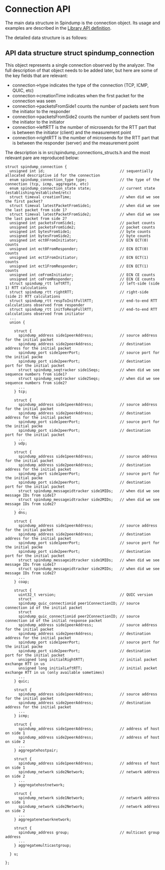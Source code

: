 # Connection  API

The main data structure in Spindump is the connection object. Its usage and examples are described in the [Library API definition](https://github.com/EricssonResearch/spindump/blob/master/Library.md).

The detailed data structure is as follows:

## API data structure struct spindump_connection

This object represents a single connection observed by the analyzer. The full description of that object needs to be added later, but here are some of the key fields that are relevant:

* connection->type indicates the type of the connection (TCP, ICMP, QUIC, etc)
* connection->creationTime indicates when the first packet for the connection was seen
* connection->packetsFromSide1 counts the number of packets sent from the initiator to the responder 
* connection->packetsFromSide2 counts the number of packets sent from the initiator to the initiator 
* connection->leftRTT is the number of microsends for the RTT part that is between the initiator (client) and the measurement point 
* connection->rightRTT is the number of microsends for the RTT part that is between the responder (server) and the measurement point 

The description is in src/spindump_connections_structs.h and the most relevant pare are reproduced below:

    struct spindump_connection {
      unsigned int id;                                  // sequentially allocated descriptive id for the connection
      enum spindump_connection_type type;               // the type of the connection (tcp, icmp, aggregate, etc)
      enum spindump_connection_state state;             // current state (establishing/established/etc)
      struct timeval creationTime;                      // when did we see the first packet?
      struct timeval latestPacketFromSide1;             // when did we see the last packet from side 1?
      struct timeval latestPacketFromSide2;             // when did we see the last packet from side 2?
      unsigned int packetsFromSide1;                    // packet counts
      unsigned int packetsFromSide2;                    // packet counts
      unsigned int bytesFromSide1;                      // byte counts
      unsigned int bytesFromSide2;                      // byte counts
      unsigned int ect0FromInitiator;                   // ECN ECT(0) counts
      unsigned int ect0FromResponder;                   // ECN ECT(0) counts
      unsigned int ect1FromInitiator;                   // ECN ECT(1) counts
      unsigned int ect1FromResponder;                   // ECN ECT(1) counts
      unsigned int ceFromInitiator;                     // ECN CE counts
      unsigned int ceFromResponder;                     // ECN CE counts
      struct spindump_rtt leftRTT;                      // left-side (side 1) RTT calculations
      struct spindump_rtt rightRTT;                     // right-side (side 2) RTT calculations
      struct spindump_rtt respToInitFullRTT;            // end-to-end RTT calculations observed from responder
      struct spindump_rtt initToRespFullRTT;            // end-to-end RTT calculations observed from initiator
      ...
      union {
    
        struct {
          spindump_address side1peerAddress;            // source address for the initial packet
          spindump_address side2peerAddress;            // destination address for the initial packet
          spindump_port side1peerPort;                  // source port for the initial packe
          spindump_port side2peerPort;                  // destination port for the initial packet
          struct spindump_seqtracker side1Seqs;         // when did we see sequence numbers from side1?
          struct spindump_seqtracker side2Seqs;         // when did we see sequence numbers from side2?
    	  ...
        } tcp;
    
        struct {
          spindump_address side1peerAddress;            // source address for the initial packet
          spindump_address side2peerAddress;            // destination address for the initial packet
          spindump_port side1peerPort;                  // source port for the initial packe
          spindump_port side2peerPort;                  // destination port for the initial packet
          ...
        } udp;
    
        struct {
          spindump_address side1peerAddress;            // source address for the initial packet
          spindump_address side2peerAddress;            // destination address for the initial packet
          spindump_port side1peerPort;                  // source port for the initial packe
          spindump_port side2peerPort;                  // destination port for the initial packet
          struct spindump_messageidtracker side1MIDs;   // when did we see message IDs from side1?
          struct spindump_messageidtracker side2MIDs;   // when did we see message IDs from side2?
          ...
        } dns;
    
        struct {
          spindump_address side1peerAddress;            // source address for the initial packet
          spindump_address side2peerAddress;            // destination address for the initial packet
          spindump_port side1peerPort;                  // source port for the initial packe
          spindump_port side2peerPort;                  // destination port for the initial packet
          struct spindump_messageidtracker side1MIDs;   // when did we see message IDs from side1?
          struct spindump_messageidtracker side2MIDs;   // when did we see message IDs from side2?
    	  ...
        } coap;
    
        struct {
          uint32_t version;                             // QUIC version
          struct
          spindump_quic_connectionid peer1ConnectionID; // source connection id of the initial packet
          struct
          spindump_quic_connectionid peer2ConnectionID; // source connection id of the initial response packet
          spindump_address side1peerAddress;            // source address for the initial packet
          spindump_address side2peerAddress;            // destination address for the initial packet
          spindump_port side1peerPort;                  // source port for the initial packe
          spindump_port side2peerPort;                  // destination port for the initial packet
          unsigned long initialRightRTT;                // initial packet exchange RTT in us
          unsigned long initialLeftRTT;                 // initial packet exchange RTT in us (only available sometimes)
          ... 
        } quic;
    
        struct {
          spindump_address side1peerAddress;            // source address for the initial packet
          spindump_address side2peerAddress;            // destination address for the initial packet
    	  ... 
        } icmp;
    
        struct {
          spindump_address side1peerAddress;            // address of host on side 1
          spindump_address side2peerAddress;            // address of host on side 2
    	  ... 
        } aggregatehostpair;
    
        struct {
          spindump_address side1peerAddress;            // address of host on side 1
          spindump_network side2Network;                // network address on side 2
    	  ... 
        } aggregatehostnetwork;
    
        struct {
          spindump_network side1Network;                // network address on side 1
          spindump_network side2Network;                // network address on side 2
          ...
        } aggregatenetworknetwork;
    
        struct {
          spindump_address group;                       // multicast group address
    	  ... 
        } aggregatemulticastgroup;
    
      } u;
    
    };
